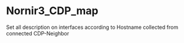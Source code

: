 # Nornir3_CDP_map
Set all description on interfaces according to Hostname collected from connected CDP-Neighbor
